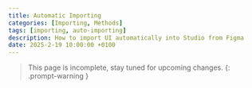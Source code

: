 ```yaml
---
title: Automatic Importing
categories: [Importing, Methods]
tags: [importing, auto-importing]
description: How to import UI automatically into Studio from Figma
date: 2025-2-19 10:00:00 +0100
---
```


<!-- markdownlint-capture -->
<!-- markdownlint-disable -->
> This page is incomplete, stay tuned for upcoming changes.
{: .prompt-warning }
<!-- markdownlint-restore -->
